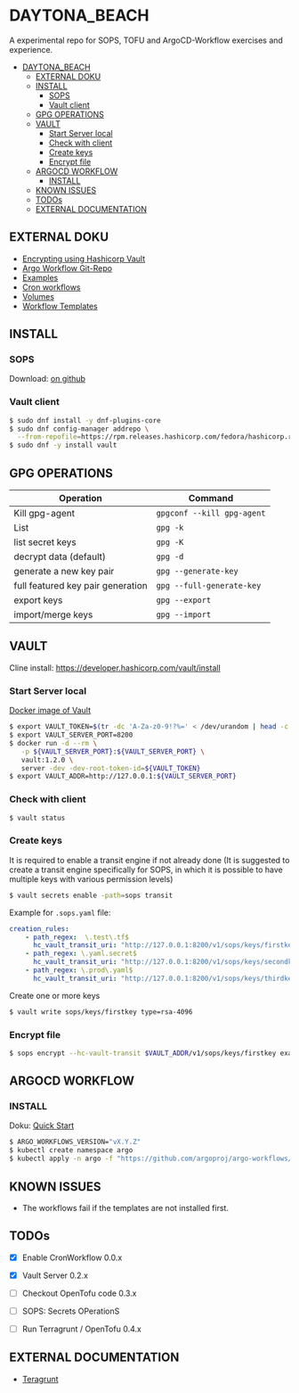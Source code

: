 DAYTONA_BEACH
=============

A experimental repo for SOPS, TOFU and ArgoCD-Workflow exercises and experience.

- [DAYTONA\_BEACH](#daytona_beach)
	- [EXTERNAL DOKU](#external-doku)
	- [INSTALL](#install)
		- [SOPS](#sops)
		- [Vault client](#vault-client)
	- [GPG OPERATIONS](#gpg-operations)
	- [VAULT](#vault)
		- [Start Server local](#start-server-local)
		- [Check with client](#check-with-client)
		- [Create keys](#create-keys)
		- [Encrypt file](#encrypt-file)
	- [ARGOCD WORKFLOW](#argocd-workflow)
		- [INSTALL](#install-1)
	- [KNOWN ISSUES](#known-issues)
	- [TODOs](#todos)
	- [EXTERNAL DOCUMENTATION](#external-documentation)



EXTERNAL DOKU
-------------

* [Encrypting using Hashicorp Vault](https://github.com/getsops/sops?tab=readme-ov-file#encrypting-using-hashicorp-vault)
* [Argo Workflow Git-Repo](https://github.com/argoproj/argo-workflows?tab=readme-ov-file)
* [Examples](https://github.com/argoproj/argo-workflows/tree/main/examples)
* [Cron workflows](https://argo-workflows.readthedocs.io/en/latest/cron-workflows/)
* [Volumes](https://argo-workflows.readthedocs.io/en/latest/walk-through/volumes/)
* [Workflow Templates](https://argo-workflows.readthedocs.io/en/latest/workflow-templates/)

INSTALL
-------

### SOPS

Download: [on github](https://github.com/getsops/sops/releases)

### Vault client

```bash
$ sudo dnf install -y dnf-plugins-core
$ sudo dnf config-manager addrepo \
  --from-repofile=https://rpm.releases.hashicorp.com/fedora/hashicorp.repo
$ sudo dnf -y install vault
```



GPG OPERATIONS
--------------


| Operation                         | Command                    |
|-----------------------------------|----------------------------|
| Kill gpg-agent                    | `gpgconf --kill gpg-agent` |
| List                              | `gpg -k`                   |
| list secret keys                  | `gpg -K`                   |
| decrypt data (default)            | `gpg -d`                   |
| generate a new key pair           | `gpg --generate-key`       |
| full featured key pair generation | `gpg --full-generate-key`  |
| export keys                       | `gpg --export`             |
| import/merge keys                 | `gpg --import`             |

VAULT
-----

Cline install: https://developer.hashicorp.com/vault/install

### Start Server local

[Docker image of Vault](https://hub.docker.com/_/vault)

```bash
$ export VAULT_TOKEN=$(tr -dc 'A-Za-z0-9!?%=' < /dev/urandom | head -c 16)
$ export VAULT_SERVER_PORT=8200
$ docker run -d --rm \
   -p ${VAULT_SERVER_PORT}:${VAULT_SERVER_PORT} \
   vault:1.2.0 \
   server -dev -dev-root-token-id=${VAULT_TOKEN}
$ export VAULT_ADDR=http://127.0.0.1:${VAULT_SERVER_PORT}
```

### Check with client

```bash
$ vault status
```

### Create keys

It is required to enable a transit engine if not already done (It is suggested
to create a transit engine specifically for SOPS, in which it is possible to
have multiple keys with various permission levels)

```bash
$ vault secrets enable -path=sops transit
```

Example for `.sops.yaml` file:

```yaml
creation_rules:
    - path_regex:  \.test\.tf$
      hc_vault_transit_uri: "http://127.0.0.1:8200/v1/sops/keys/firstkey"
    - path_regex: \.yaml.secret$
      hc_vault_transit_uri: "http://127.0.0.1:8200/v1/sops/keys/secondkey"
    - path_regex: \.prod\.yaml$
      hc_vault_transit_uri: "http://127.0.0.1:8200/v1/sops/keys/thirdkey"
```

Create one or more keys

```bash
$ vault write sops/keys/firstkey type=rsa-4096
```

### Encrypt file

```bash
$ sops encrypt --hc-vault-transit $VAULT_ADDR/v1/sops/keys/firstkey examples/hello.test.tf > ./crypted/hello.test.tf
```

ARGOCD WORKFLOW
---------------

### INSTALL

Doku: [Quick Start](https://argo-workflows.readthedocs.io/en/latest/quick-start/)


```bash
$ ARGO_WORKFLOWS_VERSION="vX.Y.Z"
$ kubectl create namespace argo
$ kubectl apply -n argo -f "https://github.com/argoproj/argo-workflows/releases/download/${ARGO_WORKFLOWS_VERSION}/quick-start-minimal.yaml"
```

KNOWN ISSUES
------------

- The workflows fail if the templates are not installed first.


TODOs
-----

- [X] Enable CronWorkflow 0.0.x
- [X] Vault Server 0.2.x
- [ ] Checkout OpenTofu code 0.3.x
- [ ] SOPS: Secrets OPerationS
- [ ] Run Terragrunt / OpenTofu 0.4.x


EXTERNAL DOCUMENTATION
----------------------

- [Teragrunt](https://terragrunt.gruntwork.io/)